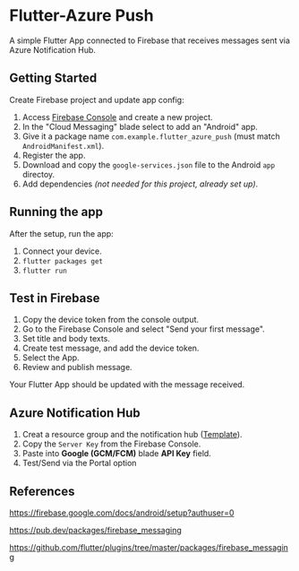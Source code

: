 # Flutter-Azure Push

A simple Flutter App connected to Firebase that receives messages sent via Azure Notification Hub.

## Getting Started

Create Firebase project and update app config:

1. Access [Firebase Console](https://console.firebase.google.com) and create a new project.
2. In the "Cloud Messaging" blade select to add an "Android" app.
3. Give it a package name `com.example.flutter_azure_push` (must match `AndroidManifest.xml`).
4. Register the app.
5. Download and copy the `google-services.json` file to the Android `app` directoy.
6. Add dependencies *(not needed for this project, already set up)*.

## Running the app

After the setup, run the app:

1. Connect your device.
2. `flutter packages get`
3. `flutter run`

## Test in Firebase

1. Copy the device token from the console output.
2. Go to the Firebase Console and select "Send your first message".
3. Set title and body texts.
4. Create test message, and add the device token.
5. Select the App.
6. Review and publish message.

Your Flutter App should be updated with the message received.

## Azure Notification Hub

1. Creat a resource group and the notification hub ([Template](https://azure.microsoft.com/en-us/resources/templates/101-notification-hub/)).
2. Copy the `Server Key` from the Firebase Console.
3. Paste into **Google (GCM/FCM)** blade **API Key** field.
4. Test/Send via the Portal option


## References

https://firebase.google.com/docs/android/setup?authuser=0

https://pub.dev/packages/firebase_messaging

https://github.com/flutter/plugins/tree/master/packages/firebase_messaging
